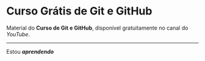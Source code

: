 # Curso Grátis de Git e GitHub
Material do **Curso de Git e GitHub**, disponível gratuitamente no canal do *YouTube*.
***

Estou __*aprendendo*__

